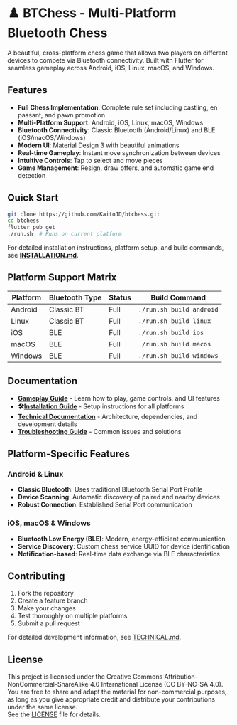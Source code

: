 # ♟️ BTChess - Multi-Platform Bluetooth Chess

A beautiful, cross-platform chess game that allows two players on different devices to compete via Bluetooth connectivity. Built with Flutter for seamless gameplay across Android, iOS, Linux, macOS, and Windows.

## Features

- **Full Chess Implementation**: Complete rule set including castling, en passant, and pawn promotion
- **Multi-Platform Support**: Android, iOS, Linux, macOS, Windows
- **Bluetooth Connectivity**: Classic Bluetooth (Android/Linux) and BLE (iOS/macOS/Windows)
- **Modern UI**: Material Design 3 with beautiful animations
- **Real-time Gameplay**: Instant move synchronization between devices
- **Intuitive Controls**: Tap to select and move pieces
- **Game Management**: Resign, draw offers, and automatic game end detection

## Quick Start

```bash
git clone https://github.com/KaitoJD/btchess.git
cd btchess
flutter pub get
./run.sh  # Runs on current platform
```

For detailed installation instructions, platform setup, and build commands, see **[INSTALLATION.md](INSTALLATION.md)**.

##  Platform Support Matrix

| Platform | Bluetooth Type | Status | Build Command |
|----------|----------------|--------|---------------|
| Android  | Classic BT     | Full | `./run.sh build android` |
| Linux    | Classic BT     | Full | `./run.sh build linux` |
| iOS      | BLE            | Full | `./run.sh build ios` |
| macOS    | BLE            | Full | `./run.sh build macos` |
| Windows  | BLE            | Full | `./run.sh build windows` |

## Documentation

- **[Gameplay Guide](GAMEPLAY.md)** - Learn how to play, game controls, and UI features
- **🛠[Installation Guide](INSTALLATION.md)** - Setup instructions for all platforms
- **[Technical Documentation](TECHNICAL.md)** - Architecture, dependencies, and development details
- **[Troubleshooting Guide](TROUBLESHOOTING.md)** - Common issues and solutions

## Platform-Specific Features

### Android & Linux
- **Classic Bluetooth**: Uses traditional Bluetooth Serial Port Profile
- **Device Scanning**: Automatic discovery of paired and nearby devices
- **Robust Connection**: Established Serial Port communication

### iOS, macOS & Windows
- **Bluetooth Low Energy (BLE)**: Modern, energy-efficient communication
- **Service Discovery**: Custom chess service UUID for device identification
- **Notification-based**: Real-time data exchange via BLE characteristics

## Contributing

1. Fork the repository
2. Create a feature branch
3. Make your changes
4. Test thoroughly on multiple platforms
5. Submit a pull request

For detailed development information, see [TECHNICAL.md](TECHNICAL.md).

## License

This project is licensed under the Creative Commons Attribution-NonCommercial-ShareAlike 4.0 International License (CC BY-NC-SA 4.0).  
You are free to share and adapt the material for non-commercial purposes, as long as you give appropriate credit and distribute your contributions under the same license.  
See the [LICENSE](./LICENSE) file for details.
